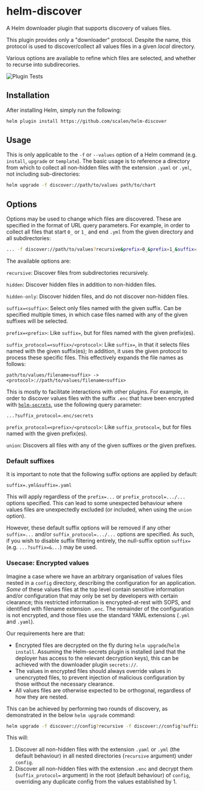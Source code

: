 # helm-discover
A Helm downloader plugin that supports discovery of values files.

This plugin provides only a "downloader" protocol.  Despite the name,
this protocol is used to discover/collect all values files in a given
_local_ directory.

Various options are available to refine which files are selected, and
whether to recurse into subdirecories.

![Plugin Tests](https://github.com/scalen/helm-discover/actions/workflows/test.yml/badge.svg)

## Installation

After installing Helm, simply run the following:
```bash
helm plugin install https://github.com/scalen/helm-discover
```

## Usage

This is only applicable to the `-f` or `--values` option of a Helm
command (e.g. `install`, `upgrade` or `template`).  The basic usage
is to reference a directory from which to collect all non-hidden files
with the extension `.yaml` or `.yml`, not including sub-directories:

```bash
helm upgrade -f discover://path/to/values path/to/chart
```

## Options

Options may be used to change which files are discovered.  These are
specified in the format of URL query parameters. For example, in order
to collect all files that start `0_` or `1_` and end `.yml` from the given
directory and all subdirectories:

```bash
... -f discover://path/to/values?recursive&prefix=0_&prefix=1_&suffix=.yml
```

The available options are:

`recursive`: Discover files from subdirectories recursively.

`hidden`: Discover hidden files in addition to non-hidden files.

`hidden-only`: Discover hidden files, and do not discover non-hidden files.

`suffix=<suffix>`: Select only files named with the given suffix.  Can be
specified multiple times, in which case files named with any of the given
suffixes will be selected.

`prefix=<prefix>`: Like `suffix=`, but for files named with the given
prefix(es).

`suffix_protocol=<suffix>/<protocol>`: Like `suffix=`, in that it selects
files named with the given suffix(es); In addition, it uses the given
protocol to process these specific files.  This effectively expands the
file names as follows:
```
path/to/values/filename<suffix> -> <protocol>://path/to/values/filename<suffix>
```
This is mostly to facilitate interactions with other plugins.  For
example, in order to discover values files with the suffix `.enc` that
have been encrypted with
[`helm-secrets`](https://github.com/jkroepke/helm-secrets), use the
following query parameter:
```
...?suffix_protocol=.enc/secrets
```

`prefix_protocol=<prefix>/<protocol>`: Like `suffix_protocol=`, but for files named with the given prefix(es).

`union`: Discovers all files with any of the given suffixes _or_ the given
prefixes.

### Default suffixes

It is important to note that the following suffix options are applied by
default:
```
suffix=.yml&suffix=.yaml
```
This will apply regardless of the `prefix=...` or `prefix_protocol=.../...`
options specified.  This can lead to some unexpected behaviour where
values files are unexpectedly excluded (or included, when using the
`union` option).

However, these default suffix options will be removed if any other
`suffix=...` and/or `suffix_protocol=.../...` options are specified.  As
such, if you wish to disable suffix filtering entirely, the null-suffix
option `suffix=` (e.g. `...?suffix=&...`) may be used.

### Usecase: Encrypted values

Imagine a case where we have an arbitrary organisation of values files
nested in a `config` directory, describing the configuration for an
application. _Some_ of these values files at the top level contain
sensitive information and/or configuration that may only be set by
developers with certain clearance; this restricted information is
encrypted-at-rest with SOPS, and identified with filename extension
`.enc`. The remainder of the configuration is not encrypted, and those
files use the standard YAML extensions (`.yml` and `.yaml`).

Our requirements here are that:
* Encrypted files are decrypted on the fly during `helm upgrade`/`helm
  install`.  Assuming the Helm-secrets plugin is installed (and that the
  deployer has access to the relevant decryption keys), this can be
  achieved with the downloader plugin `secrets://`.
* The values in encrypted files should always override values in
  unencrypted files, to prevent injection of malicious configuration by
  those without the necessary clearance.
* All values files are otherwise expected to be orthogonal, regardless of
  how they are nested.

This can be achieved by performing two rounds of discovery, as
demonstrated in the below `helm upgrade` command:
```bash
helm upgrade -f discover://config?recursive -f discover://config?suffix_protocol=.enc/secrets repo/chart
```
This will:
1. Discover all non-hidden files with the extension `.yaml` or `.yml` (the
   default behaviour) in all nested directories (`recursive` argument)
   under `config`.
2. Discover all non-hidden files with the extension `.enc` and decrypt them
  (`suffix_protocol=` argument) in the root (default behaviour) of
  `config`, overriding any duplicate config from the values established
  by 1.
